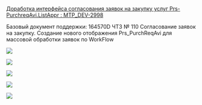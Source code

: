 [Доработка интерфейса согласования заявок на закупку услуг Prs-PurchreqAvi.ListAppr : MTP_DEV-2998](https://yt.surgutneftegas.ru:4443/issue/MTP_DEV-2998)

Базовый документ поддержки:
164570D ЧТЗ № 110 Cогласование заявок на закупку. Создание нового отображения  Prs_PurchReqAvi для массовой обработки заявок по WorkFlow

![](msedge_aSFmt0QlpY.png)

![](WINWORD_vkbTrxMJQ9.png)

![](Pasted%20image%2020250630104514.png)

![](Pasted%20image%2020250728113028.png)


![](Pasted%20image%2020250811162914.png)


